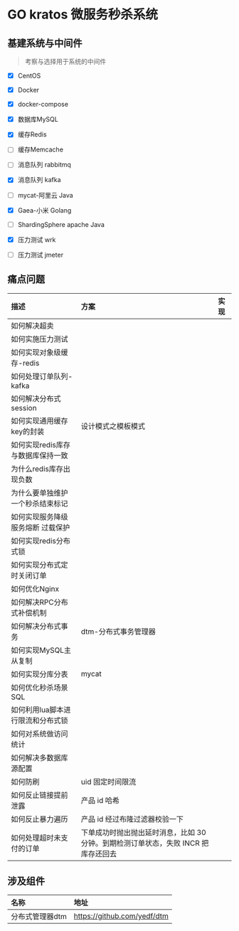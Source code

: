 # GO kratos 微服务秒杀系统

## 基建系统与中间件

> 考察与选择用于系统的中间件

- [x] CentOS
- [x] Docker
- [x] docker-compose

- [x] 数据库MySQL

- [x] 缓存Redis
- [ ] 缓存Memcache

- [ ] 消息队列 rabbitmq
- [x] 消息队列 kafka

- [ ] mycat-阿里云 Java
- [x] Gaea-小米 Golang
- [ ] ShardingSphere apache Java

- [x] 压力测试 wrk
- [ ] 压力测试 jmeter

## 痛点问题

| 描述 | 方案 | 实现 |
|:----|:------|:-----|
| 如何解决超卖 | |  |
| 如何实施压力测试 | | |
| 如何实现对象级缓存-redis | | |
| 如何处理订单队列-kafka | | |
| 如何解决分布式session | | |
| 如何实现通用缓存key的封装 | 设计模式之模板模式 | |
| 如何实现redis库存与数据库保持一致 | | |
| 为什么redis库存出现负数 | | |
| 为什么要单独维护一个秒杀结束标记 | | |
| 如何实现服务降级 服务熔断 过载保护 | | |
| 如何实现redis分布式锁 | | |
| 如何实现分布式定时关闭订单 | | |
| 如何优化Nginx | | |
| 如何解决RPC分布式补偿机制 | | |
| 如何解决分布式事务 | dtm-分布式事务管理器 | | 
| 如何实现MySQL主从复制 |  | |
| 如何实现分库分表 | mycat | |
| 如何优化秒杀场景SQL | | |
| 如何利用lua脚本进行限流和分布式锁 | | |
| 如何对系统做访问统计 | | | 
| 如何解决多数据库源配置 | | |
| 如何防刷 | uid 固定时间限流 | | 
| 如何反止链接提前泄露 | 产品 id 哈希 | |
| 如何反止暴力遍历 | 产品 id 经过布隆过滤器校验一下 | |
| 如何处理超时未支付的订单 | 下单成功时抛出抛出延时消息，比如 30 分钟。到期检测订单状态，失败 INCR 把库存还回去 | |

## 涉及组件

| 名称 | 地址 |
|:----|:------|
| 分布式管理器dtm| https://github.com/yedf/dtm |
